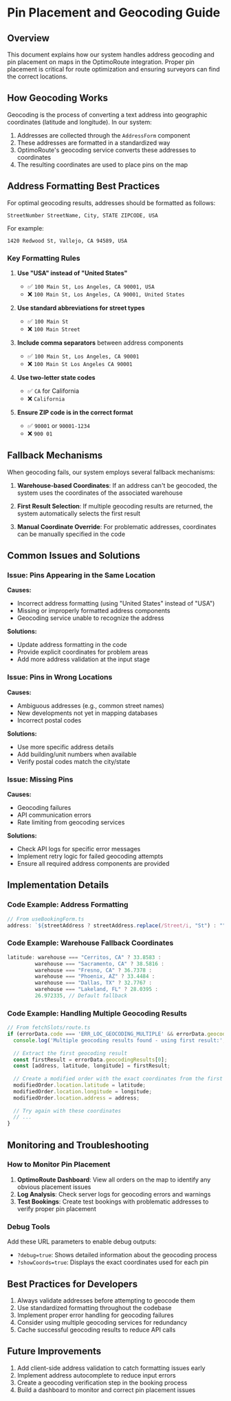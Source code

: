# Pin Placement and Geocoding Guide

## Overview

This document explains how our system handles address geocoding and pin placement on maps in the OptimoRoute integration. Proper pin placement is critical for route optimization and ensuring surveyors can find the correct locations.

## How Geocoding Works

Geocoding is the process of converting a text address into geographic coordinates (latitude and longitude). In our system:

1. Addresses are collected through the `AddressForm` component
2. These addresses are formatted in a standardized way
3. OptimoRoute's geocoding service converts these addresses to coordinates
4. The resulting coordinates are used to place pins on the map

## Address Formatting Best Practices

For optimal geocoding results, addresses should be formatted as follows:

```
StreetNumber StreetName, City, STATE ZIPCODE, USA
```

For example:
```
1420 Redwood St, Vallejo, CA 94589, USA
```

### Key Formatting Rules

1. **Use "USA" instead of "United States"**
   - ✅ `100 Main St, Los Angeles, CA 90001, USA`
   - ❌ `100 Main St, Los Angeles, CA 90001, United States`

2. **Use standard abbreviations for street types**
   - ✅ `100 Main St`
   - ❌ `100 Main Street`

3. **Include comma separators** between address components
   - ✅ `100 Main St, Los Angeles, CA 90001`
   - ❌ `100 Main St Los Angeles CA 90001`

4. **Use two-letter state codes**
   - ✅ `CA` for California
   - ❌ `California`

5. **Ensure ZIP code is in the correct format**
   - ✅ `90001` or `90001-1234`
   - ❌ `900 01`

## Fallback Mechanisms

When geocoding fails, our system employs several fallback mechanisms:

1. **Warehouse-based Coordinates**: If an address can't be geocoded, the system uses the coordinates of the associated warehouse

2. **First Result Selection**: If multiple geocoding results are returned, the system automatically selects the first result

3. **Manual Coordinate Override**: For problematic addresses, coordinates can be manually specified in the code

## Common Issues and Solutions

### Issue: Pins Appearing in the Same Location

**Causes:**
- Incorrect address formatting (using "United States" instead of "USA")
- Missing or improperly formatted address components
- Geocoding service unable to recognize the address

**Solutions:**
- Update address formatting in the code
- Provide explicit coordinates for problem areas
- Add more address validation at the input stage

### Issue: Pins in Wrong Locations

**Causes:**
- Ambiguous addresses (e.g., common street names)
- New developments not yet in mapping databases
- Incorrect postal codes

**Solutions:**
- Use more specific address details
- Add building/unit numbers when available
- Verify postal codes match the city/state

### Issue: Missing Pins

**Causes:**
- Geocoding failures
- API communication errors
- Rate limiting from geocoding services

**Solutions:**
- Check API logs for specific error messages
- Implement retry logic for failed geocoding attempts
- Ensure all required address components are provided

## Implementation Details

### Code Example: Address Formatting

```typescript
// From useBookingForm.ts
address: `${streetAddress ? streetAddress.replace(/Street/i, "St") : ""}, ${city}, ${state} ${postalCode}, USA`,
```

### Code Example: Warehouse Fallback Coordinates

```typescript
latitude: warehouse === "Cerritos, CA" ? 33.8583 :
         warehouse === "Sacramento, CA" ? 38.5816 :
         warehouse === "Fresno, CA" ? 36.7378 :
         warehouse === "Phoenix, AZ" ? 33.4484 :
         warehouse === "Dallas, TX" ? 32.7767 :
         warehouse === "Lakeland, FL" ? 28.0395 :
         26.972335, // Default fallback
```

### Code Example: Handling Multiple Geocoding Results

```typescript
// From fetchSlots/route.ts
if (errorData.code === 'ERR_LOC_GEOCODING_MULTIPLE' && errorData.geocodingResults && errorData.geocodingResults.length > 0) {
  console.log('Multiple geocoding results found - using first result:', errorData.geocodingResults[0]);
  
  // Extract the first geocoding result
  const firstResult = errorData.geocodingResults[0];
  const [address, latitude, longitude] = firstResult;
  
  // Create a modified order with the exact coordinates from the first result
  modifiedOrder.location.latitude = latitude;
  modifiedOrder.location.longitude = longitude;
  modifiedOrder.location.address = address;
  
  // Try again with these coordinates
  // ...
}
```

## Monitoring and Troubleshooting

### How to Monitor Pin Placement

1. **OptimoRoute Dashboard**: View all orders on the map to identify any obvious placement issues
2. **Log Analysis**: Check server logs for geocoding errors and warnings
3. **Test Bookings**: Create test bookings with problematic addresses to verify proper pin placement

### Debug Tools

Add these URL parameters to enable debug outputs:
- `?debug=true`: Shows detailed information about the geocoding process
- `?showCoords=true`: Displays the exact coordinates used for each pin

## Best Practices for Developers

1. Always validate addresses before attempting to geocode them
2. Use standardized formatting throughout the codebase
3. Implement proper error handling for geocoding failures
4. Consider using multiple geocoding services for redundancy
5. Cache successful geocoding results to reduce API calls

## Future Improvements

1. Add client-side address validation to catch formatting issues early
2. Implement address autocomplete to reduce input errors
3. Create a geocoding verification step in the booking process
4. Build a dashboard to monitor and correct pin placement issues 